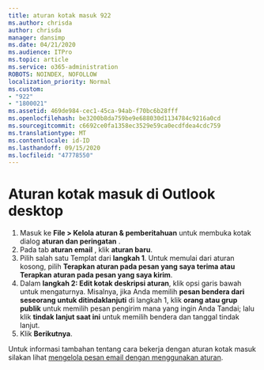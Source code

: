 ```yaml
---
title: aturan kotak masuk 922
ms.author: chrisda
author: chrisda
manager: dansimp
ms.date: 04/21/2020
ms.audience: ITPro
ms.topic: article
ms.service: o365-administration
ROBOTS: NOINDEX, NOFOLLOW
localization_priority: Normal
ms.custom:
- "922"
- "1800021"
ms.assetid: 469de984-cec1-45ca-94ab-f70bc6b28fff
ms.openlocfilehash: be3200b8da759be9e688030d1134784c9216a0cd
ms.sourcegitcommit: c6692ce0fa1358ec3529e59ca0ecdfdea4cdc759
ms.translationtype: MT
ms.contentlocale: id-ID
ms.lasthandoff: 09/15/2020
ms.locfileid: "47778550"
---
```

# <a name="inbox-rules-in-outlook-desktop"></a>Aturan kotak masuk di Outlook desktop

1. Masuk ke **File > Kelola aturan & pemberitahuan** untuk membuka kotak dialog **aturan dan peringatan** .
2. Pada tab **aturan email** , klik **aturan baru**.
3. Pilih salah satu Templat dari **langkah 1**. Untuk memulai dari aturan kosong, pilih **Terapkan aturan pada pesan yang saya terima atau Terapkan aturan pada pesan yang saya kirim**.
4. Dalam **langkah 2: Edit kotak deskripsi aturan**, klik opsi garis bawah untuk mengaturnya. Misalnya, jika Anda memilih **pesan bendera dari seseorang untuk ditindaklanjuti** di langkah 1, klik **orang atau grup publik** untuk memilih pesan pengirim mana yang ingin Anda Tandai; lalu klik **tindak lanjut saat ini** untuk memilih bendera dan tanggal tindak lanjut.
5. Klik **Berikutnya**.

Untuk informasi tambahan tentang cara bekerja dengan aturan kotak masuk silakan lihat [mengelola pesan email dengan menggunakan aturan](https://support.office.com/article/manage-email-messages-by-using-rules-c24f5dea-9465-4df4-ad17-a50704d66c59).
